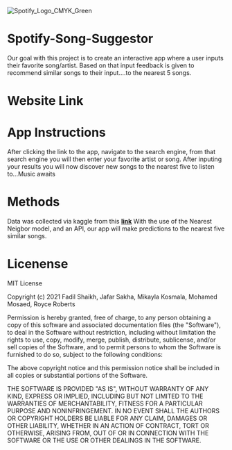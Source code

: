 ![Spotify_Logo_CMYK_Green](https://user-images.githubusercontent.com/86321131/137929977-3d67a2a3-96ce-4078-8fcc-2a331e03321a.png)
# Spotify-Song-Suggestor
Our goal with this project is to create an interactive app where a user inputs their favorite song/artist. Based on that input feedback is given to recommend similar songs to their input....to the nearest 5 songs.
# Website Link
# App Instructions
After clicking the link to the app, navigate to the search engine, from that search engine you will then enter your favorite artist or song. After inputing your results you will now discover new songs to the nearest five to listen to...Music awaits
# Methods
Data was collected via kaggle from this **[link](https://www.kaggle.com/geomack/spotifyclassification)**
With the use of the Nearest Neigbor model, and an API, our app will make predictions to the nearest five similar songs.
# Licenense
MIT License

Copyright (c) 2021 Fadil Shaikh, Jafar Sakha, Mikayla Kosmala, Mohamed Mosaed, Royce Roberts

Permission is hereby granted, free of charge, to any person obtaining a copy
of this software and associated documentation files (the "Software"), to deal
in the Software without restriction, including without limitation the rights
to use, copy, modify, merge, publish, distribute, sublicense, and/or sell
copies of the Software, and to permit persons to whom the Software is
furnished to do so, subject to the following conditions:

The above copyright notice and this permission notice shall be included in all
copies or substantial portions of the Software.

THE SOFTWARE IS PROVIDED "AS IS", WITHOUT WARRANTY OF ANY KIND, EXPRESS OR
IMPLIED, INCLUDING BUT NOT LIMITED TO THE WARRANTIES OF MERCHANTABILITY,
FITNESS FOR A PARTICULAR PURPOSE AND NONINFRINGEMENT. IN NO EVENT SHALL THE
AUTHORS OR COPYRIGHT HOLDERS BE LIABLE FOR ANY CLAIM, DAMAGES OR OTHER
LIABILITY, WHETHER IN AN ACTION OF CONTRACT, TORT OR OTHERWISE, ARISING FROM,
OUT OF OR IN CONNECTION WITH THE SOFTWARE OR THE USE OR OTHER DEALINGS IN THE
SOFTWARE.
